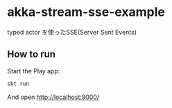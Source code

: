 # akka-stream-sse-example
typed actor を使ったSSE(Server Sent Events)

## How to run

Start the Play app:

```bash
sbt run
```

And open [http://localhost:9000/](http://localhost:9000/)